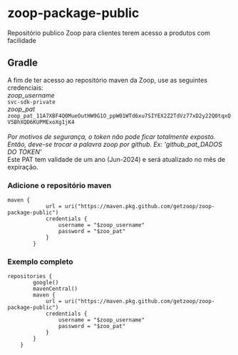 # zoop-package-public
Repositório publico Zoop para clientes terem acesso a produtos com facilidade

## Gradle
A fim de ter acesso ao repositório maven da Zoop, use as seguintes credenciais:
<br />
*_zoop_username_*
<br />
`svc-sdk-private`
<br />
*_zoop_pat_*
<br />
`zoop_pat_11A7XBF4Q0MueOutHW9G1O_ppW01WTd6xu7SIYEX2Z2TdVz77xD2y22Q0tqxQV5BhXQD6KUPMExoXg1jK4`
<br />
<br />
*Por motivos de segurança, o token não pode ficar totalmente exposto. Então, deve-se trocar a palavra zoop por github. Ex: 'github_pat_DADOS DO TOKEN'*
<br />
Este PAT tem validade de um ano (Jun-2024) e será atualizado no mês de expiração.

### Adicione o repositório maven
```
maven {
            url = uri("https://maven.pkg.github.com/getzoop/zoop-package-public")
            credentials {
                username = "$zoop_username"
                password = "$zoo_pat"
            }
        }
```

### Exemplo completo

```
repositories {
        google()
        mavenCentral()
        maven {
            url = uri("https://maven.pkg.github.com/getzoop/zoop-package-public")
            credentials {
                username = "$zoop_username"
                password = "$zoo_pat"
            }
        }
    }
```
